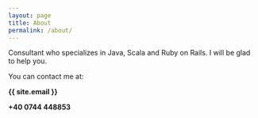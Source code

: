 ```yaml
---
layout: page
title: About
permalink: /about/
---
```


Consultant who specializes in Java, Scala and Ruby on Rails. I will be glad to help you. 

You can contact me at:  

**{{ site.email }}**

**+40 0744 448853**